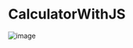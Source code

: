 # CalculatorWithJS
![image](https://user-images.githubusercontent.com/93541408/207043127-c91b55aa-92d4-4555-b4ea-a5a033fd07ac.png)
